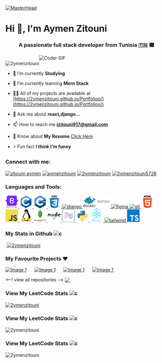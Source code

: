 [![MasterHead](https://camo.githubusercontent.com/a0a9f9e15354c2ce05d7939b2bb024e55fbb9927c540d1e44351e553a5ff2bad/68747470733a2f2f692e6962622e636f2f6246735a44517a2f363837343734373037333361326632663664363137323735363633303330333132643664373432653637363937343638373536323265363936663266353037323635366436393735366432643434363536633639373636353732373932663737363536322e676966)](https://github.com/2ymenzitouni)
<h1>Hi 👋, I'm Aymen Zitouni</h1>
<h3 align="center">A passionate full stack developer from Tunisia 🇹🇳 🟥</h3>
<img align="right" alt="Coder GIF" width=400 src="https://physicsgurukul.files.wordpress.com/2019/02/character-1.gif" />
<p align="left"> <img src="https://komarev.com/ghpvc/?username=2ymenzitouni&label=Profile%20views&color=0e75b6&style=flat" alt="2ymenzitouni" /> </p>

- 🔭 I’m currently **Studying**
- 🌱 I’m currently learning **Mern Stack**

- 👨‍💻 All of my projects are available at [https://2ymenzitouni.github.io/Portfolioo/](https://2ymenzitouni.github.io/Portfolioo/)

- 💬 Ask me about **react,django...**

- 📫 How to reach me **izitouni917@gmail.com**

- 📄 Know about **My Resume** [Click Here](https://drive.google.com/uc?export=download&id=1D8NEQku3TgzdRQCT5ErDAiK6g49HVzFI)

- ⚡ Fun fact **I think I'm funny**

<h3 align="left">Connect with me:</h3>
<p align="left">
<a href="https://linkedin.com/in/zitouni-aymen" target="blank"><img align="center" src="https://raw.githubusercontent.com/rahuldkjain/github-profile-readme-generator/master/src/images/icons/Social/linked-in-alt.svg" alt="zitouni-aymen" height="30" width="40" /></a>
<a href="https://www.youtube.com/c/aymenzitouni" target="blank"><img align="center" src="https://raw.githubusercontent.com/rahuldkjain/github-profile-readme-generator/master/src/images/icons/Social/youtube.svg" alt="aymenzitouni" height="30" width="40" /></a>
<a href="https://www.leetcode.com/2ymenzitouni" target="blank"><img align="center" src="https://raw.githubusercontent.com/rahuldkjain/github-profile-readme-generator/master/src/images/icons/Social/leet-code.svg" alt="2ymenzitouni" height="30" width="40" /></a>
<a href="https://discord.gg/2ymenzitouni5728" target="blank"><img align="center" src="https://raw.githubusercontent.com/rahuldkjain/github-profile-readme-generator/master/src/images/icons/Social/discord.svg" alt="2ymenzitouni5728" height="30" width="40" /></a>
</p>

<h3 align="left">Languages and Tools:</h3>
<p align="left"> <a href="https://getbootstrap.com" target="_blank" rel="noreferrer"> <img src="https://raw.githubusercontent.com/devicons/devicon/master/icons/bootstrap/bootstrap-plain-wordmark.svg" alt="bootstrap" width="40" height="40"/> </a> <a href="https://www.cprogramming.com/" target="_blank" rel="noreferrer"> <img src="https://raw.githubusercontent.com/devicons/devicon/master/icons/c/c-original.svg" alt="c" width="40" height="40"/> </a> <a href="https://www.w3schools.com/cpp/" target="_blank" rel="noreferrer"> <img src="https://raw.githubusercontent.com/devicons/devicon/master/icons/cplusplus/cplusplus-original.svg" alt="cplusplus" width="40" height="40"/> </a> <a href="https://www.w3schools.com/css/" target="_blank" rel="noreferrer"> <img src="https://raw.githubusercontent.com/devicons/devicon/master/icons/css3/css3-original-wordmark.svg" alt="css3" width="40" height="40"/> </a> <a href="https://www.djangoproject.com/" target="_blank" rel="noreferrer"> <img src="https://cdn.worldvectorlogo.com/logos/django.svg" alt="django" width="40" height="40"/> </a> <a href="https://www.docker.com/" target="_blank" rel="noreferrer"> <img src="https://raw.githubusercontent.com/devicons/devicon/master/icons/docker/docker-original-wordmark.svg" alt="docker" width="40" height="40"/> </a> <a href="https://expressjs.com" target="_blank" rel="noreferrer"> <img src="https://raw.githubusercontent.com/devicons/devicon/master/icons/express/express-original-wordmark.svg" alt="express" width="40" height="40"/> </a> <a href="https://www.figma.com/" target="_blank" rel="noreferrer"> <img src="https://www.vectorlogo.zone/logos/figma/figma-icon.svg" alt="figma" width="40" height="40"/> </a> <a href="https://git-scm.com/" target="_blank" rel="noreferrer"> <img src="https://www.vectorlogo.zone/logos/git-scm/git-scm-icon.svg" alt="git" width="40" height="40"/> </a> <a href="https://www.w3.org/html/" target="_blank" rel="noreferrer"> <img src="https://raw.githubusercontent.com/devicons/devicon/master/icons/html5/html5-original-wordmark.svg" alt="html5" width="40" height="40"/> </a> <a href="https://developer.mozilla.org/en-US/docs/Web/JavaScript" target="_blank" rel="noreferrer"> <img src="https://raw.githubusercontent.com/devicons/devicon/master/icons/javascript/javascript-original.svg" alt="javascript" width="40" height="40"/> </a> <a href="https://www.linux.org/" target="_blank" rel="noreferrer"> <img src="https://raw.githubusercontent.com/devicons/devicon/master/icons/linux/linux-original.svg" alt="linux" width="40" height="40"/> </a> <a href="https://www.mongodb.com/" target="_blank" rel="noreferrer"> <img src="https://raw.githubusercontent.com/devicons/devicon/master/icons/mongodb/mongodb-original-wordmark.svg" alt="mongodb" width="40" height="40"/> </a> <a href="https://nodejs.org" target="_blank" rel="noreferrer"> <img src="https://raw.githubusercontent.com/devicons/devicon/master/icons/nodejs/nodejs-original-wordmark.svg" alt="nodejs" width="40" height="40"/> </a> <a href="https://www.photoshop.com/en" target="_blank" rel="noreferrer"> <img src="https://raw.githubusercontent.com/devicons/devicon/master/icons/photoshop/photoshop-line.svg" alt="photoshop" width="40" height="40"/> </a> <a href="https://www.python.org" target="_blank" rel="noreferrer"> <img src="https://raw.githubusercontent.com/devicons/devicon/master/icons/python/python-original.svg" alt="python" width="40" height="40"/> </a> <a href="https://reactjs.org/" target="_blank" rel="noreferrer"> <img src="https://raw.githubusercontent.com/devicons/devicon/master/icons/react/react-original-wordmark.svg" alt="react" width="40" height="40"/> </a> <a href="https://tailwindcss.com/" target="_blank" rel="noreferrer"> <img src="https://www.vectorlogo.zone/logos/tailwindcss/tailwindcss-icon.svg" alt="tailwind" width="40" height="40"/> </a> <a href="https://www.typescriptlang.org/" target="_blank" rel="noreferrer"> <img src="https://raw.githubusercontent.com/devicons/devicon/master/icons/typescript/typescript-original.svg" alt="typescript" width="40" height="40"/> </a> </p>

<h3 align="left">My Stats in Github <img src="https://cdn-icons-png.flaticon.com/512/25/25231.png" alt="c" width="20" height="20"/></h3>
<p>&nbsp;<a href="https://github.com/2ymenzitouni" target="_blank"><img align="center" src="https://github-readme-stats.vercel.app/api?username=2ymenzitouni&show_icons=true&locale=en" alt="2ymenzitouni" /></a></p>

### My Favourite Projects ❤️
<!-- row-1-->
<a href="https://www.facebook.com"><img src="https://drive.google.com/uc?id=1gdydPr8KU3zBM2Lt2__AgVPIHLNBOh5z" alt="Image 1" width="250"></a> <!-- project2 -->&nbsp;&nbsp;&nbsp;&nbsp;&nbsp;<a href="https://www.facebook.com"><img src="https://drive.google.com/uc?id=1kAdyQeAkhQLq9kQrdNn71lgvE3hcNAto" alt="Image 1" width="250"></a> <!-- project3 -->&nbsp;&nbsp;&nbsp;&nbsp;&nbsp;<a href="https://www.facebook.com"><img src="https://drive.google.com/uc?id=194h1kAXJfjpuf-SJy94XRWyuJu9dRZu8" alt="Image 1" width="250"></a> <!-- project4 -->&nbsp;&nbsp;&nbsp;&nbsp;&nbsp;<a href="https://www.facebook.com"><img src="https://drive.google.com/uc?id=1iUxNVinDZKCSvxGYecd_0DYSYbTj1cNZ" alt="Image 1" width="250"></a>

<--! view all repositories -->
<a href="https://github.com/2ymenzitouni?tab=repositories"><img align="center" src="https://drive.google.com/uc?id=1FiIwdgTm7uNXNwK7PDHyKw1g5E4fsdaz" /></a>

<h3 align="left">View My LeetCode Stats <img src="https://upload.wikimedia.org/wikipedia/commons/thumb/0/0a/LeetCode_Logo_black_with_text.svg/2560px-LeetCode_Logo_black_with_text.svg.png" alt="c" width="100" height="30"/></h3><p><a href="https://leetcode.com/u/2ymenzitouni/" target="_blank"><img align="center" src="https://github-readme-streak-stats.herokuapp.com/?user=2ymenzitouni&" alt="2ymenzitouni" /></a></p>

<a align="left">
<h3 align="left">View My LeetCode Stats <img src="https://upload.wikimedia.org/wikipedia/commons/thumb/0/0a/LeetCode_Logo_black_with_text.svg/2560px-LeetCode_Logo_black_with_text.svg.png" alt="c" width="100" height="30"/></h3><img align="center" src="https://github-readme-streak-stats.herokuapp.com/?user=2ymenzitouni&" alt="2ymenzitouni" />
</a><a align="left"><h3 align="left">View My LeetCode Stats <img src="https://upload.wikimedia.org/wikipedia/commons/thumb/0/0a/LeetCode_Logo_black_with_text.svg/2560px-LeetCode_Logo_black_with_text.svg.png" alt="c" width="100" height="30"/></h3><img align="center" src="https://github-readme-streak-stats.herokuapp.com/?user=2ymenzitouni&" alt="2ymenzitouni" />
</a>
